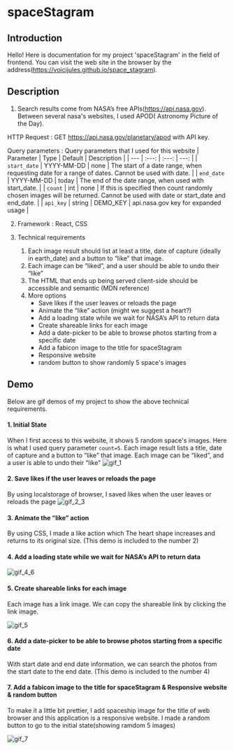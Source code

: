 # spaceStagram

## Introduction

Hello! Here is documentation for my project 'spaceStagram' in the field of frontend. You can visit the web site in the browser by the address(https://voicijules.github.io/space_stagram).

## Description

1. Search results come from NASA’s free APIs(https://api.nasa.gov). Between several nasa's websites, I used APOD( Astronomy Picture of the Day).

HTTP Request :
GET https://api.nasa.gov/planetary/apod with API key.

Query parameters : Query parameters that I used for this website
| Parameter | Type | Default | Description |
| --- | :---: | :---: | ---: |
| `start_date` | YYYY-MM-DD | none | The start of a date range, when requesting date for a range of dates. Cannot be used with date. |
| `end_date` | YYYY-MM-DD | today | The end of the date range, when used with start_date. |
| `count` | int | none | If this is specified then count randomly chosen images will be returned. Cannot be used with date or start_date and end_date. |
| `api_key` | string | DEMO_KEY | api.nasa.gov key for expanded usage |

2. Framework : React, CSS

3. Technical requirements
   1. Each image result should list at least a title, date of capture (ideally in earth_date) and a button to “like” that image.
   2. Each image can be “liked”, and a user should be able to undo their “like”
   3. The HTML that ends up being served client-side should be accessible and semantic (MDN reference)
   4. More options
      - Save likes if the user leaves or reloads the page
      - Animate the “like” action (might we suggest a heart?)
      - Add a loading state while we wait for NASA’s API to return data
      - Create shareable links for each image
      - Add a date-picker to be able to browse photos starting from a specific date
      - Add a fabicon image to the title for spaceStagram
      - Responsive website
      - random button to show randomly 5 space's images

## Demo

Below are gif demos of my project to show the above technical requirements.

#### 1. Initial State

When I first access to this website, it shows 5 random space's images. Here is what I used query parameter `count=5`. Each image result lists a title, date of capture and a button to “like” that image. Each image can be “liked”, and a user is able to undo their “like”
![gif_1](https://github.com/voiciJules/space_stagram/assets/80487550/b09ef82b-5001-49c4-b852-6fe6ec4a5dd5)

#### 2. Save likes if the user leaves or reloads the page

By using localstorage of browser, I saved likes when the user leaves or reloads the page
![gif_2_3](https://github.com/voiciJules/space_stagram/assets/80487550/9dd5db70-a23d-412c-931c-318257b972ef)

#### 3. Animate the “like” action

By using CSS, I made a like action which The heart shape increases and returns to its original size.
(This demo is included to the number 2)

#### 4. Add a loading state while we wait for NASA’s API to return data

![gif_4_6](https://github.com/voiciJules/space_stagram/assets/80487550/038c7d77-09ea-4af3-86e8-ea2decf3e4bc)

#### 5. Create shareable links for each image

Each image has a link image. We can copy the shareable link by clicking the link image.

![gif_5](https://github.com/voiciJules/space_stagram/assets/80487550/d69e8e56-e3df-4fee-b5c7-0fa633653596)

#### 6. Add a date-picker to be able to browse photos starting from a specific date

With start date and end date information, we can search the photos from the start date to the end date.
(This demo is included to the number 4)

#### 7. Add a fabicon image to the title for spaceStagram & Responsive website & random button

To make it a little bit prettier, I add spaceship image for the title of web browser and this application is a responsive website. I made a random button to go to the initial state(showing ramdom 5 images)

![gif_7](https://github.com/voiciJules/space_stagram/assets/80487550/f2f785d2-6a61-46be-9a15-60dc1bc02169)
